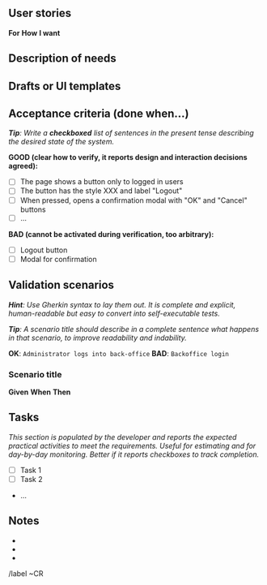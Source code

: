 ## User stories
**For**
**How**
**I want**

## Description of needs


## Drafts or UI templates


## Acceptance criteria (done when...)

_**Tip**: Write a **checkboxed** list of sentences in the present tense describing the desired state of the system._

**GOOD (clear how to verify, it reports design and interaction decisions
agreed):**

* [ ] The page shows a button only to logged in users
* [ ] The button has the style XXX and label "Logout"
* [ ] When pressed, opens a confirmation modal with "OK" and "Cancel" buttons
* [ ] ...

**BAD (cannot be activated during verification, too arbitrary):**

* [ ] Logout button
* [ ] Modal for confirmation

## Validation scenarios

_**Hint**: Use Gherkin syntax to lay them out. It is complete and explicit, human-readable but easy to convert into self-executable tests._

_**Tip**: A scenario title should describe in a complete sentence what happens in that scenario, to improve readability and indability._

**OK**: `Administrator logs into back-office`
**BAD**: `Backoffice login`

### Scenario title

**Given**
**When**
**Then**

## Tasks

_This section is populated by the developer and reports the expected practical activities to meet the requirements. Useful for estimating and for day-by-day monitoring. Better if it reports checkboxes to track completion._

* [ ] Task 1
* [ ] Task 2
* ...

## Notes

*
*
*

/label ~CR
